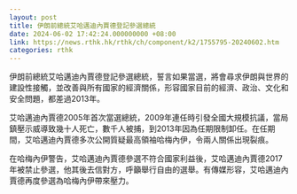 ```yaml
---
layout: post
title: 伊朗前總統艾哈邁迪內賈德登記參選總統
date: 2024-06-02 17:42:24.000000000 +08:00
link: https://news.rthk.hk/rthk/ch/component/k2/1755795-20240602.htm
categories: rthk
---
```


伊朗前總統艾哈邁迪內賈德登記參選總統，誓言如果當選，將會尋求伊朗與世界的建設性接觸，並改善與所有國家的經濟關係，形容國家目前的經濟、政治、文化和安全問題，都差過2013年。

艾哈邁迪內賈德2005年首次當選總統，2009年連任時引發全國大規模抗議，當局鎮壓示威導致幾十人死亡，數千人被捕，到2013年因為任期限制卸任。在任期間，艾哈邁迪內賈德多次公開質疑最高領袖哈梅內伊，令兩人關係出現裂痕。

在哈梅內伊警告，艾哈邁迪內賈德參選不符合國家利益後，艾哈邁迪內賈德2017年被禁止參選，他其後去信對方，呼籲舉行自由的選舉。有傳媒形容，艾哈邁迪內賈德再度參選為哈梅內伊帶來壓力。
